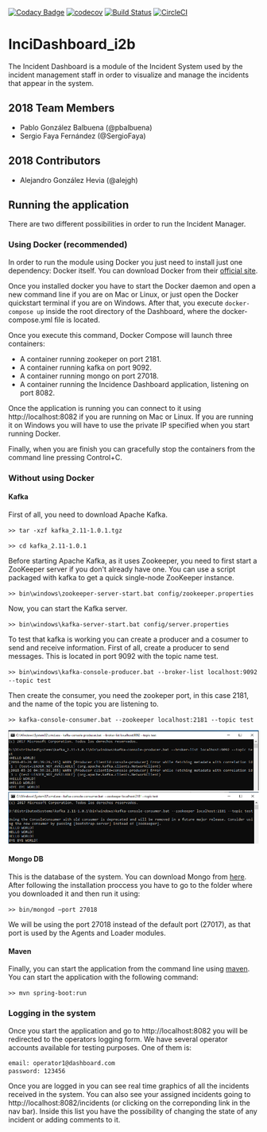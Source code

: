 [![Codacy Badge](https://api.codacy.com/project/badge/Grade/cf374f07afb040fa843844555933062f)](https://www.codacy.com/app/alejgh/InciDashboard_i2b?utm_source=github.com&amp;utm_medium=referral&amp;utm_content=Arquisoft/InciDashboard_i2b&amp;utm_campaign=Badge_Grade)
[![codecov](https://codecov.io/gh/Arquisoft/InciDashboard_i2b/branch/master/graph/badge.svg)](https://codecov.io/gh/Arquisoft/InciDashboard_i2b)
[![Build Status](https://travis-ci.org/Arquisoft/InciDashboard_i2b.svg?branch=master)](https://travis-ci.org/Arquisoft/InciDashboard_i2b)
[![CircleCI](https://circleci.com/gh/Arquisoft/InciDashboard_i2b.svg?style=svg)](https://circleci.com/gh/Arquisoft/InciDashboard_i2b)


# InciDashboard_i2b
The Incident Dashboard is a module of the Incident System used by the incident management staff in order to visualize and manage the incidents that appear in the system.

## 2018 Team Members

* Pablo González Balbuena (@pbalbuena)
* Sergio Faya Fernández (@SergioFaya)

## 2018 Contributors
* Alejandro González Hevia (@alejgh)

## Running the application 
There are two different possibilities in order to run the Incident Manager.

### Using Docker (recommended)
In order to run the module using Docker you just need to install just one dependency: Docker itself. You can download Docker from their [official site](https://www.docker.com/community-edition#/download).

Once you installed docker you have to start the Docker daemon and open a new command line if you are on Mac or Linux, or just open the Docker quickstart terminal if you are on Windows. After that, you execute `docker-compose up` inside the root directory of the Dashboard, where the docker-compose.yml file is located.

Once you execute this command, Docker Compose will launch three containers:
* A container running zookeper on port 2181.
* A container running kafka on port 9092.
* A container running mongo on port 27018.
* A container running the Incidence Dashboard application, listening on port 8082.

Once the application is running you can connect to it using http://localhost:8082 if you are running on Mac or Linux. If you are running it on Windows you will have to use the private IP specified when you start running Docker.

Finally, when you are finish you can gracefully stop the containers from the command line pressing Control+C.

### Without using Docker
#### Kafka
First of all, you need to download Apache Kafka.

`>> tar -xzf kafka_2.11-1.0.1.tgz`

`>> cd kafka_2.11-1.0.1`

Before starting Apache Kafka, as it uses Zookeeper, you need to first start a ZooKeeper server if you don't already have one. You can use a script packaged with kafka to get a quick single-node ZooKeeper instance.

`>> bin\windows\zookeeper-server-start.bat config/zookeeper.properties`

Now, you can start the Kafka server.

`>> bin\windows\kafka-server-start.bat config/server.properties`

To test that kafka is working you can create a producer and a cosumer to send and receive information. First of all, create a producer to send messages. This is located in port 9092 with the topic name test.

`>> bin\windows\kafka-console-producer.bat --broker-list localhost:9092 --topic test`

Then create  the consumer, you need the zookeper port, in this case 2181, and the name of the topic you are listening to.

`>> kafka-console-consumer.bat --zookeeper localhost:2181 --topic test`

![Sending messages with Producer](img/producer.png)
![Receiving messages with Consumer](img/consumer.png)

#### Mongo DB
This is the database of the system. You can download Mongo from [here](https://www.mongodb.com/download-center). After following the installation proccess you have to go to the folder where you downloaded it and then run it using:

`>> bin/mongod —port 27018`

We will be using the port 27018 instead of the default port (27017), as that port is used by the Agents and Loader modules.

#### Maven
Finally, you can start the application from the command line using [maven](https://maven.apache.org/). You can start the application with the following command:

`>> mvn spring-boot:run`

### Logging in the system
Once you start the application and go to http://localhost:8082 you will be redirected to the operators logging form. We have several operator accounts available for testing purposes. One of them is:
```
email: operator1@dashboard.com
password: 123456
```
Once you are logged in you can see real time graphics of all the incidents received in the system. You can also see your assigned incidents going to http://localhost:8082/incidents (or clicking on the correponding link in the nav bar). Inside this list you have the possibility of changing the state of any incident or adding comments to it.
